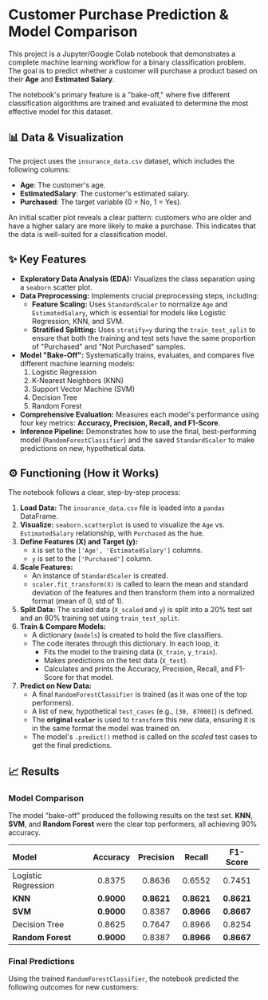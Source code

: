# Customer Purchase Prediction & Model Comparison

This project is a Jupyter/Google Colab notebook that demonstrates a complete machine learning workflow for a binary classification problem. The goal is to predict whether a customer will purchase a product based on their **Age** and **Estimated Salary**.

The notebook's primary feature is a "bake-off," where five different classification algorithms are trained and evaluated to determine the most effective model for this dataset.

## 📊 Data & Visualization

The project uses the `insurance_data.csv` dataset, which includes the following columns:
* **Age**: The customer's age.
* **EstimatedSalary**: The customer's estimated salary.
* **Purchased**: The target variable (0 = No, 1 = Yes).

An initial scatter plot reveals a clear pattern: customers who are older and have a higher salary are more likely to make a purchase. This indicates that the data is well-suited for a classification model.



## ✨ Key Features

* **Exploratory Data Analysis (EDA):** Visualizes the class separation using a `seaborn` scatter plot.
* **Data Preprocessing:** Implements crucial preprocessing steps, including:
    * **Feature Scaling:** Uses `StandardScaler` to normalize `Age` and `EstimatedSalary`, which is essential for models like Logistic Regression, KNN, and SVM.
    * **Stratified Splitting:** Uses `stratify=y` during the `train_test_split` to ensure that both the training and test sets have the same proportion of "Purchased" and "Not Purchased" samples.
* **Model "Bake-Off":** Systematically trains, evaluates, and compares five different machine learning models:
    1.  Logistic Regression
    2.  K-Nearest Neighbors (KNN)
    3.  Support Vector Machine (SVM)
    4.  Decision Tree
    5.  Random Forest
* **Comprehensive Evaluation:** Measures each model's performance using four key metrics: **Accuracy, Precision, Recall, and F1-Score**.
* **Inference Pipeline:** Demonstrates how to use the final, best-performing model (`RandomForestClassifier`) and the saved `StandardScaler` to make predictions on new, hypothetical data.

## ⚙️ Functioning (How it Works)

The notebook follows a clear, step-by-step process:

1.  **Load Data:** The `insurance_data.csv` file is loaded into a `pandas` DataFrame.
2.  **Visualize:** `seaborn.scatterplot` is used to visualize the `Age` vs. `EstimatedSalary` relationship, with `Purchased` as the hue.
3.  **Define Features (X) and Target (y):**
    * `X` is set to the `['Age', 'EstimatedSalary']` columns.
    * `y` is set to the `['Purchased']` column.
4.  **Scale Features:**
    * An instance of `StandardScaler` is created.
    * `scaler.fit_transform(X)` is called to learn the mean and standard deviation of the features and then transform them into a normalized format (mean of 0, std of 1).
5.  **Split Data:** The scaled data (`X_scaled` and `y`) is split into a 20% test set and an 80% training set using `train_test_split`.
6.  **Train & Compare Models:**
    * A dictionary (`models`) is created to hold the five classifiers.
    * The code iterates through this dictionary. In each loop, it:
        * Fits the model to the training data (`X_train`, `y_train`).
        * Makes predictions on the test data (`X_test`).
        * Calculates and prints the Accuracy, Precision, Recall, and F1-Score for that model.
7.  **Predict on New Data:**
    * A final `RandomForestClassifier` is trained (as it was one of the top performers).
    * A list of new, hypothetical `test_cases` (e.g., `[30, 87000]`) is defined.
    * The **original `scaler`** is used to `transform` this new data, ensuring it is in the same format the model was trained on.
    * The model's `.predict()` method is called on the *scaled* test cases to get the final predictions.

## 📈 Results

### Model Comparison

The model "bake-off" produced the following results on the test set. **KNN**, **SVM**, and **Random Forest** were the clear top performers, all achieving 90% accuracy.

| Model | Accuracy | Precision | Recall | F1-Score |
| :--- | :---: | :---: | :---: | :---: |
| Logistic Regression | 0.8375 | 0.8636 | 0.6552 | 0.7451 |
| **KNN** | **0.9000** | **0.8621** | **0.8621** | **0.8621** |
| **SVM** | **0.9000** | 0.8387 | **0.8966** | **0.8667** |
| Decision Tree | 0.8625 | 0.7647 | 0.8966 | 0.8254 |
| **Random Forest** | **0.9000** | 0.8387 | **0.8966** | **0.8667** |

### Final Predictions

Using the trained `RandomForestClassifier`, the notebook predicted the following outcomes for new customers:
